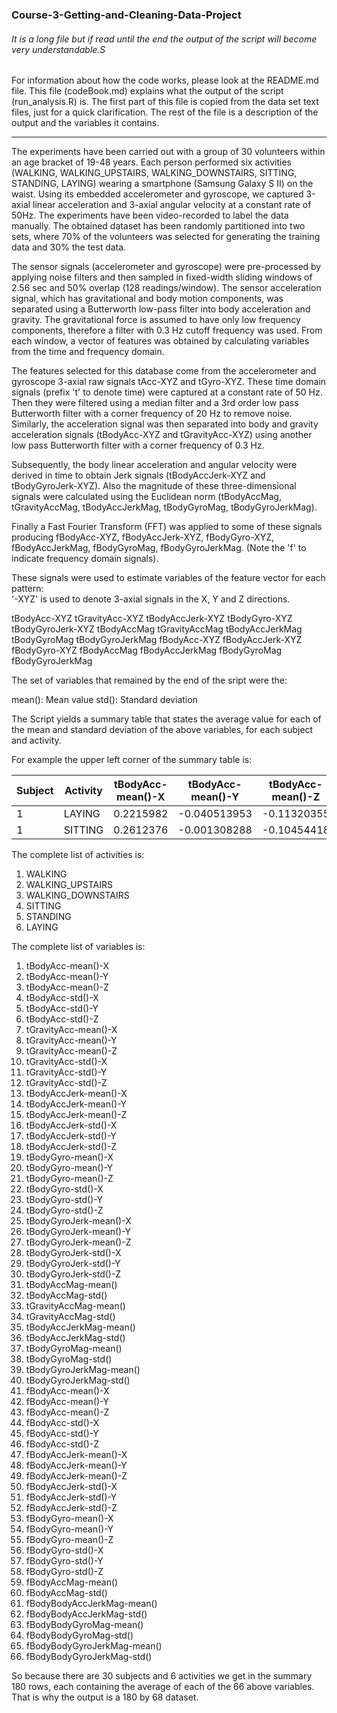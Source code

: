 ### Course-3-Getting-and-Cleaning-Data-Project

###### It is a long file but if read until the end the output of the script will become very understandable.S
For information about how the code works, please look at the README.md file.
This file (codeBook.md) explains what the output of the script (run_analysis.R) is.
The first part of this file is copied from the data set text files, just for a quick clarification. The rest of the file is a description of the output and the variables it contains.

------

The experiments have been carried out with a group of 30 volunteers within an age bracket of 19-48 years. Each person performed six activities (WALKING, WALKING_UPSTAIRS, WALKING_DOWNSTAIRS, SITTING, STANDING, LAYING) wearing a smartphone (Samsung Galaxy S II) on the waist. Using its embedded accelerometer and gyroscope, we captured 3-axial linear acceleration and 3-axial angular velocity at a constant rate of 50Hz. The experiments have been video-recorded to label the data manually. The obtained dataset has been randomly partitioned into two sets, where 70% of the volunteers was selected for generating the training data and 30% the test data. 

The sensor signals (accelerometer and gyroscope) were pre-processed by applying noise filters and then sampled in fixed-width sliding windows of 2.56 sec and 50% overlap (128 readings/window). The sensor acceleration signal, which has gravitational and body motion components, was separated using a Butterworth low-pass filter into body acceleration and gravity. The gravitational force is assumed to have only low frequency components, therefore a filter with 0.3 Hz cutoff frequency was used. From each window, a vector of features was obtained by calculating variables from the time and frequency domain.

The features selected for this database come from the accelerometer and gyroscope 3-axial raw signals tAcc-XYZ and tGyro-XYZ. These time domain signals (prefix 't' to denote time) were captured at a constant rate of 50 Hz. Then they were filtered using a median filter and a 3rd order low pass Butterworth filter with a corner frequency of 20 Hz to remove noise. Similarly, the acceleration signal was then separated into body and gravity acceleration signals (tBodyAcc-XYZ and tGravityAcc-XYZ) using another low pass Butterworth filter with a corner frequency of 0.3 Hz. 

Subsequently, the body linear acceleration and angular velocity were derived in time to obtain Jerk signals (tBodyAccJerk-XYZ and tBodyGyroJerk-XYZ). Also the magnitude of these three-dimensional signals were calculated using the Euclidean norm (tBodyAccMag, tGravityAccMag, tBodyAccJerkMag, tBodyGyroMag, tBodyGyroJerkMag). 

Finally a Fast Fourier Transform (FFT) was applied to some of these signals producing fBodyAcc-XYZ, fBodyAccJerk-XYZ, fBodyGyro-XYZ, fBodyAccJerkMag, fBodyGyroMag, fBodyGyroJerkMag. (Note the 'f' to indicate frequency domain signals). 

These signals were used to estimate variables of the feature vector for each pattern:  
'-XYZ' is used to denote 3-axial signals in the X, Y and Z directions.

tBodyAcc-XYZ
tGravityAcc-XYZ
tBodyAccJerk-XYZ
tBodyGyro-XYZ
tBodyGyroJerk-XYZ
tBodyAccMag
tGravityAccMag
tBodyAccJerkMag
tBodyGyroMag
tBodyGyroJerkMag
fBodyAcc-XYZ
fBodyAccJerk-XYZ
fBodyGyro-XYZ
fBodyAccMag
fBodyAccJerkMag
fBodyGyroMag
fBodyGyroJerkMag

The set of variables that remained by the end of the sript were the:

mean(): Mean value
std(): Standard deviation

The Script yields a summary table that states the average value for each of the mean and standard deviation of the above variables, for each subject and activity.

For example the upper left corner of the summary table is:

|Subject|Activity|tBodyAcc-mean()-X|tBodyAcc-mean()-Y|tBodyAcc-mean()-Z|tBodyAcc-std()-X|tBodyAcc-std()-Y|tBodyAcc-std()-Z|
|---|---|---|---|---|---|---|---|
|1|LAYING|0.2215982|-0.040513953|-0.11320355|-0.928056469|-0.836827406|-0.82606140|
|1|SITTING|0.2612376|-0.001308288|-0.10454418|-0.977229008|-0.922618642|-0.93958629|

The complete list of activities is: 
1. WALKING
2. WALKING_UPSTAIRS
3. WALKING_DOWNSTAIRS
4. SITTING
5. STANDING
6. LAYING

The complete list of variables is:
1. tBodyAcc-mean()-X
2. tBodyAcc-mean()-Y
3. tBodyAcc-mean()-Z
4. tBodyAcc-std()-X
5. tBodyAcc-std()-Y	
6. tBodyAcc-std()-Z	
7. tGravityAcc-mean()-X	
8. tGravityAcc-mean()-Y	
9. tGravityAcc-mean()-Z	
10. tGravityAcc-std()-X
11.	tGravityAcc-std()-Y	
12. tGravityAcc-std()-Z	
13. tBodyAccJerk-mean()-X	
14. tBodyAccJerk-mean()-Y	
15. tBodyAccJerk-mean()-Z	
16. tBodyAccJerk-std()-X	
17. tBodyAccJerk-std()-Y	
18. tBodyAccJerk-std()-Z	
19. tBodyGyro-mean()-X	
20. tBodyGyro-mean()-Y	
21. tBodyGyro-mean()-Z	
22. tBodyGyro-std()-X	
23. tBodyGyro-std()-Y	
24. tBodyGyro-std()-Z	
25. tBodyGyroJerk-mean()-X	
26. tBodyGyroJerk-mean()-Y	
27. tBodyGyroJerk-mean()-Z	
28. tBodyGyroJerk-std()-X
29.	tBodyGyroJerk-std()-Y
30.	tBodyGyroJerk-std()-Z
31.	tBodyAccMag-mean()
32.	tBodyAccMag-std()
33.	tGravityAccMag-mean()
34.	tGravityAccMag-std()
35.	tBodyAccJerkMag-mean()
36.	tBodyAccJerkMag-std()
37.	tBodyGyroMag-mean()
38.	tBodyGyroMag-std()
39.	tBodyGyroJerkMag-mean()
40.	tBodyGyroJerkMag-std()
41.	fBodyAcc-mean()-X
42.	fBodyAcc-mean()-Y
43. fBodyAcc-mean()-Z
44.	fBodyAcc-std()-X
45.	fBodyAcc-std()-Y
46.	fBodyAcc-std()-Z
47.	fBodyAccJerk-mean()-X
48.	fBodyAccJerk-mean()-Y
49.	fBodyAccJerk-mean()-Z
50.	fBodyAccJerk-std()-X
51.	fBodyAccJerk-std()-Y
52.	fBodyAccJerk-std()-Z
53.	fBodyGyro-mean()-X
54.	fBodyGyro-mean()-Y
55.	fBodyGyro-mean()-Z
56.	fBodyGyro-std()-X
57.	fBodyGyro-std()-Y
58.	fBodyGyro-std()-Z
59.	fBodyAccMag-mean()
60.	fBodyAccMag-std()
61.	fBodyBodyAccJerkMag-mean()
62.	fBodyBodyAccJerkMag-std()
63.	fBodyBodyGyroMag-mean()
64.	fBodyBodyGyroMag-std()
65.	fBodyBodyGyroJerkMag-mean()
66.	fBodyBodyGyroJerkMag-std()

So because there are 30 subjects and 6 activities we get in the summary 180 rows, each containing the average of each of the 66 above variables. That is why the output is a 180 by 68 dataset.


